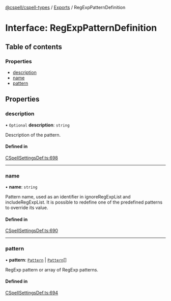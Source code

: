 [@cspell/cspell-types](../README.md) / [Exports](../modules.md) / RegExpPatternDefinition

# Interface: RegExpPatternDefinition

## Table of contents

### Properties

- [description](RegExpPatternDefinition.md#description)
- [name](RegExpPatternDefinition.md#name)
- [pattern](RegExpPatternDefinition.md#pattern)

## Properties

### description

• `Optional` **description**: `string`

Description of the pattern.

#### Defined in

[CSpellSettingsDef.ts:698](https://github.com/streetsidesoftware/cspell/blob/bc3346a/packages/cspell-types/src/CSpellSettingsDef.ts#L698)

___

### name

• **name**: `string`

Pattern name, used as an identifier in ignoreRegExpList and includeRegExpList.
It is possible to redefine one of the predefined patterns to override its value.

#### Defined in

[CSpellSettingsDef.ts:690](https://github.com/streetsidesoftware/cspell/blob/bc3346a/packages/cspell-types/src/CSpellSettingsDef.ts#L690)

___

### pattern

• **pattern**: [`Pattern`](../modules.md#pattern) \| [`Pattern`](../modules.md#pattern)[]

RegExp pattern or array of RegExp patterns.

#### Defined in

[CSpellSettingsDef.ts:694](https://github.com/streetsidesoftware/cspell/blob/bc3346a/packages/cspell-types/src/CSpellSettingsDef.ts#L694)
